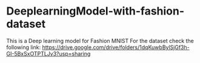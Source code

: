 # DeeplearningModel-with-fashion-dataset

This is a Deep learning model for Fashion MNIST 
For the dataset check the following link: https://drive.google.com/drive/folders/1dqKuwbBylSjGf3h-GI-5BxSxOTPTLJv3?usp=sharing
